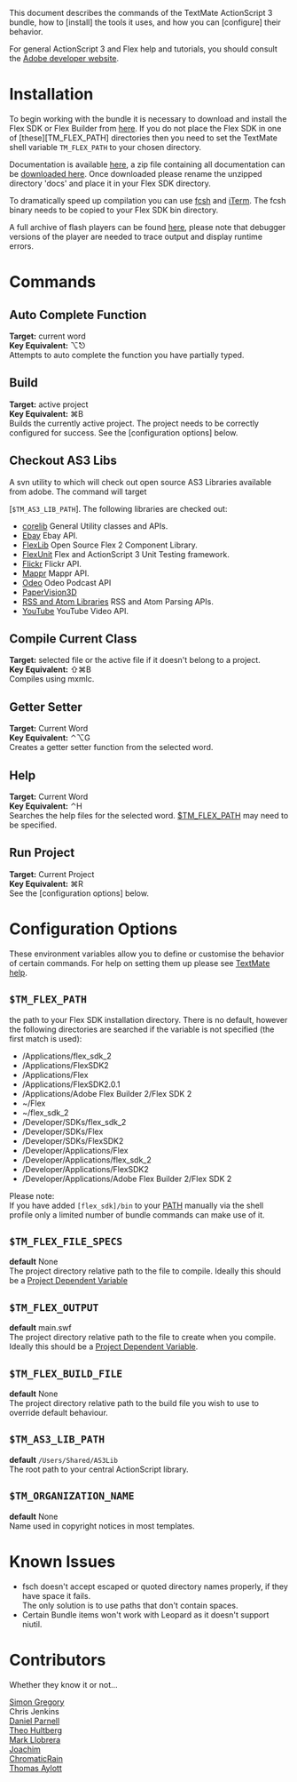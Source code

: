 <?xml version="1.0" encoding="UTF-8"?>

This document describes the commands of the TextMate ActionScript 3 bundle, how to [install] the tools it uses, and how you can [configure] their behavior.

For general ActionScript 3 and Flex help and tutorials, you should consult the [Adobe developer website](http://www.adobe.com/devnet/).

# Installation

To begin working with the bundle it is necessary to download and install the Flex SDK or Flex Builder from [here](http://www.adobe.com/products/flex/downloads/). If you do not place the Flex SDK in one of [these][TM_FLEX_PATH] directories then you need to set the TextMate shell variable `TM_FLEX_PATH` to your chosen directory.  


Documentation is available [here](http://www.adobe.com/support/documentation/en/flex/), a zip file containing all documentation can be [downloaded here](http://www.adobe.com/go/flex_documentation_zip). Once downloaded please rename the unzipped directory 'docs' and place it in your Flex SDK directory.


To dramatically speed up compilation you can use [fcsh](http://labs.adobe.com/wiki/index.php/Flex_Compiler_Shell) and [iTerm](http://iterm.sourceforge.net). The fcsh binary needs to be copied to your Flex SDK bin directory.  

A full archive of flash players can be found [here](http://www.adobe.com/cfusion/knowledgebase/index.cfm?id=tn_14266), please note that debugger versions of the player are needed to trace output and display runtime errors.  

# Commands

## Auto Complete Function

**Target:** current word  
**Key Equivalent:**  ⌥⎋  
Attempts to auto complete the function you have partially typed.

## Build

**Target:** active project  
**Key Equivalent:**  ⌘B  
Builds the currently active project. The project needs to be correctly configured for success. See the [configuration options] below.  
	
## Checkout AS3 Libs

A svn utility to which will check out open source AS3 Libraries available from adobe. The command will target

[`$TM_AS3_LIB_PATH`]. The following libraries are checked out:

* [corelib](http://code.google.com/p/as3corelib/) General Utility classes and APIs.
* [Ebay](http://code.google.com/p/as3ebaylib/) Ebay API.
* [FlexLib](http://code.google.com/p/flexlib/) Open Source Flex 2 Component Library.
* [FlexUnit](http://code.google.com/p/as3flexunitlib) Flex and ActionScript 3 Unit Testing framework.
* [Flickr](http://code.google.com/p/as3flickrlib/) Flickr API.
* [Mappr](http://code.google.com/p/as3mapprlib/) Mappr API.
* [Odeo](http://code.google.com/p/as3odeolib/) Odeo Podcast API</li>
* [PaperVision3D](http://www.osflash.org/papervision3d/)
* [RSS and Atom Libraries](http://code.google.com/p/as3syndicationlib/) RSS and Atom Parsing APIs.
* [YouTube](http://code.google.com/p/as3youtubelib/) YouTube Video API.

## Compile Current Class

**Target:** selected file or the active file if it doesn't belong to a project.  
**Key Equivalent:** ⇧⌘B  
Compiles using mxmlc.  

## Getter Setter
	
**Target:** Current Word  
**Key Equivalent:** ⌃⌥G  
Creates a getter setter function from the selected word.  

## Help

**Target:** Current Word  
**Key Equivalent:** ⌃H  
Searches the help files for the selected word. <a href="javascript:goTo(&quot;goto_tm_flex_path&quot;);">$TM_FLEX_PATH</a> may need to be specified.  

## Run Project

**Target:**	Current Project  
**Key Equivalent:**	⌘R  
See the [configuration options] below.  

# Configuration Options

These environment variables allow you to define or customise the behavior of certain commands. For help on setting them up please see [TextMate help](?environment_variables).

## `$TM_FLEX_PATH`  
the path to your Flex SDK installation directory. There is no default, however the following directories are searched if the variable is not specified (the first match is used):

* /Applications/flex_sdk_2
* /Applications/FlexSDK2
* /Applications/Flex
* /Applications/FlexSDK2.0.1
* /Applications/Adobe Flex Builder 2/Flex SDK 2
* ~/Flex
* ~/flex_sdk_2
* /Developer/SDKs/flex_sdk_2
* /Developer/SDKs/Flex
* /Developer/SDKs/FlexSDK2
* /Developer/Applications/Flex
* /Developer/Applications/flex_sdk_2
* /Developer/Applications/FlexSDK2
* /Developer/Applications/Adobe Flex Builder 2/Flex SDK 2

Please note:  
If you have added `[flex_sdk]/bin` to your [PATH](http://en.wikipedia.org/wiki/Environment_variable#Examples_of_UNIX_environment_variables") manually via the shell profile only a limited number of bundle commands can make use of it.

## `$TM_FLEX_FILE_SPECS`  
**default** None  
The project directory relative path to the file to compile. Ideally this should be a [Project Dependent Variable](?project_dependent_variables)

## `$TM_FLEX_OUTPUT`  
**default** main.swf  
The project directory relative path to the file to create when you compile. Ideally this should be a [Project Dependent Variable](?project_dependent_variables).

## `$TM_FLEX_BUILD_FILE`  
**default** None  
The project directory relative path to the build file you wish to use to override default behaviour.

## `$TM_AS3_LIB_PATH`  
**default** `/Users/Shared/AS3Lib`  
The root path to your central ActionScript library.

## `$TM_ORGANIZATION_NAME`  
**default** None  
Name used in copyright notices in most templates.

# Known Issues

* fsch doesn't accept escaped or quoted directory names properly, if they have space it fails.  
The only solution is to use paths that don't contain spaces.
* Certain Bundle items won't work with Leopard as it doesn't support niutil.

# Contributors

Whether they know it or not...

[Simon Gregory](http://blog.simongregory.com)  
Chris Jenkins  
[Daniel Parnell](http://blog.danielparnell.com/?p=22)  
[Theo Hultberg](http://blog.iconara.net/2007/02/23/textmate-flex-tips/)  
[Mark Llobrera](http://www.dirtystylus.com/blog/)  
[Joachim](http://4d.ratubagus.net/node/4)  
[ChromaticRain](http://blog.chromaticrain.com/?p=3)  
[Thomas Aylott](http://subtlegradient.com/)  
